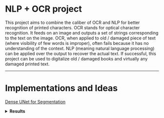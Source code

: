 # NLP + OCR project

This project aims to combine the caliber of OCR and NLP for better recognition of printed characters. OCR stands for optical character recognition. It feeds on an image and outputs a set of strings corresponding to the text on the image. OCR, when applied to old / damaged piece of text (where visibility of few words is improper), often fails because it has no understanding of the context. NLP (meaning natural language processing) can be applied over the output to recover the actual text. If successful, this project can be used to digitalize old / damaged books and virtually any damaged printed text.

------
# Implementations and Ideas


[Dense UNet for Segmentation](./Dense-UNET/)
<details>
<summary><b>Results</b></summary>
<br/>

Actual Image            |  Segmented Image
:-------------------------:|:-------------------------:
<img width="150" height="250" src="Dense-UNET/assets/2.jpg"> | <img width="150" height="250" src="Dense-UNET/assets/2-mask.jpg">
<img width="150" height="250" src="Dense-UNET/assets/1.jpg"> | <img width="150" height="250" src="Dense-UNET/assets/1-table.jpg">
</details>